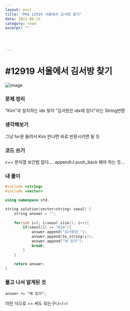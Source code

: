 ```yaml
---
layout: post
title: "PRG-12919 서울에서 김서방 찾기" 
date: 2021-06-23
category: read 
excerpt: ""




---
```


# #12919 서울에서 김서방 찾기

![image](https://user-images.githubusercontent.com/28949235/123061283-76270500-d446-11eb-9f01-c5b4f499d549.png)

### 문제 정리

"Kim"과 일치하는 idx 찾아 "김서방은 idx에 있다"라는 String반환

### 생각해보기

그냥 for문 돌려서 Kim 만나면 바로 반환시키면 될 듯

### 코드 쓰기

c++ 문자열 보간법 없다.... append나 push_back 해야 하는 듯...

### 내 풀이

```c++
#include <string>
#include <vector>

using namespace std;

string solution(vector<string> seoul) {
    string answer = "";
    
    for(int i=0; i<seoul.size(); i++){
        if(seoul[i] == "Kim"){
            answer.append("김서방은 ");
            answer.append(to_string(i));
            answer.append("에 있다");
            break;
        }
    }
    
    return answer;
}
```



### 풀고 나서 알게된 것

```
answer += "에 있다";
```

이런 식으로 += 써도 되는구나~!~!
